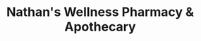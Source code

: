 ---
title: "Nathan's Wellness Pharmacy & Apothecary"
url: /boothbay-harbor/nathans-wellness-pharmacy-and-apothecary/
shop: chemist
---
